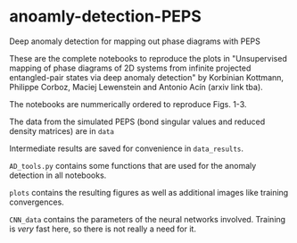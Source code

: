 # anoamly-detection-PEPS
Deep anomaly detection for mapping out phase diagrams with PEPS

These are the complete notebooks to reproduce the plots in "Unsupervised mapping of phase diagrams of 2D systems from infinite projected entangled-pair states via deep anomaly detection" by Korbinian Kottmann, Philippe Corboz, Maciej Lewenstein and Antonio Acín (arxiv link tba).

The notebooks are nummerically ordered to reproduce Figs. 1-3. 

The data from the simulated PEPS (bond singular values and reduced density matrices) are in `data`

Intermediate results are saved for convenience in `data_results`.

`AD_tools.py` contains some functions that are used for the anomaly detection in all notebooks.

`plots` contains the resulting figures as well as additional images like training convergences.

`CNN_data` contains the parameters of the neural networks involved. Training is _very_ fast here, so there is not really a need for it.
